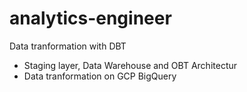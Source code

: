 # analytics-engineer

Data tranformation with DBT

* Staging layer, Data Warehouse and OBT Architectur
* Data tranformation on GCP BigQuery
